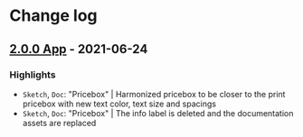 # Change log

## [2.0.0 App](https://github.com/cake-hub/lidl-app-sketch/tree/v2.0.0) - 2021-06-24

### Highlights

* `Sketch`, `Doc`: "Pricebox" | Harmonized pricebox to be closer to the print pricebox with new text color, text size and spacings
* `Sketch`, `Doc`: "Pricebox" | The info label is deleted and the documentation assets are replaced
